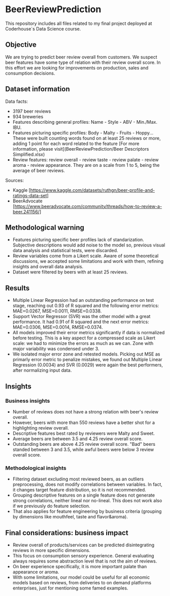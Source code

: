 # BeerReviewPrediction
This repository includes all files related to my final project deployed at Coderhouse´s Data Science course.

## Objective
We are trying to predict beer review overall from customers. We suspect beer features have some type of relation with their review overall score. In this effort we are looking for improvements on production, sales and consumption decisions.

## Dataset information
Data facts:
* 3197 beer reviews
* 934 breweries
* Features describing general profiles: Name - Style - ABV - Min./Max. IBU.
* Features picturing specific profiles: Body - Malty - Fruits - Hoppy... These were built counting words found on at least 25 reviews or more, adding 1 point for each word related to the feature [For more information, please visit](BeerReviewPrediction/Beer Descriptors Simplified.xlsx) 
* Review features: review overall - review taste - review palate - review aroma - review appearance. They are on a scale from 1 to 5, being the average of beer reviews. 

Sources: 
* Kaggle [https://www.kaggle.com/datasets/ruthgn/beer-profile-and-ratings-data-set]
* BeerAdvocate [https://www.beeradvocate.com/community/threads/how-to-review-a-beer.241156/]

## Methodological warning
* Features picturing specific beer profiles lack of standarization. Subjective descriptions would add noise to the model so, previous visual data analysis and statistical tests, were discarded.
* Review variables come from a Likert scale. Aware of some theoretical discussions, we accepted some limitations and work with them, refining insights and overall data analysis.
* Dataset were filtered by beers with at least 25 reviews.

## Results

* Multiple Linear Regression had an outstanding performance on test stage, reaching out 0.93 of R squared and the following error metrics: MAE=0.0267, MSE=0.0011, RMSE=0.0338.
* Support Vector Regressor (SVR) was the other model with a great performance. It had 0.91 of R squared and the next error metrics: MAE=0.0306, MSE=0.0014, RMSE=0.0374.
* All models improved their error metrics significantly if data is normalized before testing. This is a key aspect for a compressed scale as Likert scale: we had to minimize the errors as much as we can. Zone with major variability was condensed under 3.
* We isolated major error zone and retested models. Picking out MSE as primarly error metric to penalize mistakes, we found out Multiple Linear Regression (0.0034) and SVR (0.0029) were again the best performers, after normalizing input data.

## Insights
### Business insights
* Number of reviews does not have a strong relation with beer's review overall.
* However, beers with more than 550 reviews have a better shot for a highlighting review overall.
* Descriptive features best rated by reviewers were Malty and Sweet.
* Average beers are between 3.5 and 4.25 review overall score.
* Outstanding beers are above 4.25 review overall score. "Bad" beers standed between 3 and 3.5, while awful beers were below 3 review overall score.

### Methodological insights
* Filtering dataset excluding most reviewed beers, as an outliers preprocessing, does not modify correlations between variables. In fact, it changes target feature distribution, so it is not recommended.
* Grouping descriptive features on a single feature does not generate strong correlations, neither lineal nor no-lineal. This does not work also if we previously do feature selection.
* That also applies for feature engineering by business criteria (grouping by dimensions like mouthfeel, taste and flavor&aroma).

## Final considerations: business impact
* Review overall of products/services can be predicted disintegrating reviews in more specific dimensions.
* This focus on consumption sensory experience. General evaluating always requires some abstraction level that is not the aim of reviews.
* On beer experience specifically, it is more important palate than appearance or aroma.
* With some limitations, our model could be useful for all economic models based on reviews, from deliveries to on demand platforms enterprises, just for mentioning some famed examples.

